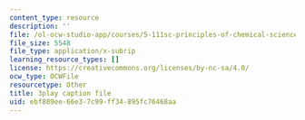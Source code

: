 ```yaml
---
content_type: resource
description: ''
file: /ol-ocw-studio-app/courses/5-111sc-principles-of-chemical-science-fall-2014/ebf889ee66e37c99ff34895fc76468aa_S5UKjrfJiL8.srt
file_size: 5548
file_type: application/x-subrip
learning_resource_types: []
license: https://creativecommons.org/licenses/by-nc-sa/4.0/
ocw_type: OCWFile
resourcetype: Other
title: 3play caption file
uid: ebf889ee-66e3-7c99-ff34-895fc76468aa
---
```

